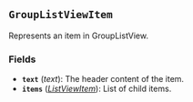 <!--
SPDX-FileCopyrightText: 2023 Florian Blasius <co_sl@tutanota.com>
SPDX-License-Identifier: MIT
-->

## `GroupListViewItem`

Represents an item in GroupListView.

### Fields

-   **`text`** (_text_): The header content of the item.
-   **`items`** (_[ListViewItem](list-view-item.md)_): List of child items.